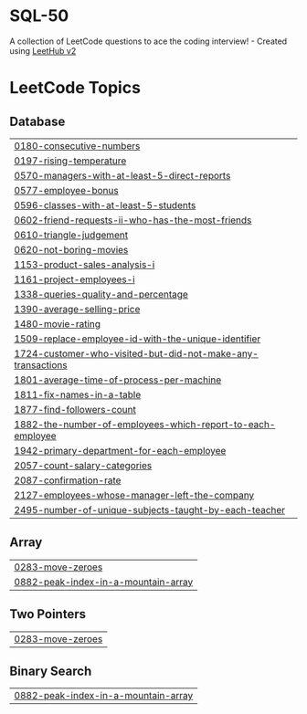 # SQL-50
A collection of LeetCode questions to ace the coding interview! - Created using [LeetHub v2](https://github.com/arunbhardwaj/LeetHub-2.0)

<!---LeetCode Topics Start-->
# LeetCode Topics
## Database
|  |
| ------- |
| [0180-consecutive-numbers](https://github.com/Himanshu12211967/SQL-50/tree/master/0180-consecutive-numbers) |
| [0197-rising-temperature](https://github.com/Himanshu12211967/SQL-50/tree/master/0197-rising-temperature) |
| [0570-managers-with-at-least-5-direct-reports](https://github.com/Himanshu12211967/SQL-50/tree/master/0570-managers-with-at-least-5-direct-reports) |
| [0577-employee-bonus](https://github.com/Himanshu12211967/SQL-50/tree/master/0577-employee-bonus) |
| [0596-classes-with-at-least-5-students](https://github.com/Himanshu12211967/SQL-50/tree/master/0596-classes-with-at-least-5-students) |
| [0602-friend-requests-ii-who-has-the-most-friends](https://github.com/Himanshu12211967/SQL-50/tree/master/0602-friend-requests-ii-who-has-the-most-friends) |
| [0610-triangle-judgement](https://github.com/Himanshu12211967/SQL-50/tree/master/0610-triangle-judgement) |
| [0620-not-boring-movies](https://github.com/Himanshu12211967/SQL-50/tree/master/0620-not-boring-movies) |
| [1153-product-sales-analysis-i](https://github.com/Himanshu12211967/SQL-50/tree/master/1153-product-sales-analysis-i) |
| [1161-project-employees-i](https://github.com/Himanshu12211967/SQL-50/tree/master/1161-project-employees-i) |
| [1338-queries-quality-and-percentage](https://github.com/Himanshu12211967/SQL-50/tree/master/1338-queries-quality-and-percentage) |
| [1390-average-selling-price](https://github.com/Himanshu12211967/SQL-50/tree/master/1390-average-selling-price) |
| [1480-movie-rating](https://github.com/Himanshu12211967/SQL-50/tree/master/1480-movie-rating) |
| [1509-replace-employee-id-with-the-unique-identifier](https://github.com/Himanshu12211967/SQL-50/tree/master/1509-replace-employee-id-with-the-unique-identifier) |
| [1724-customer-who-visited-but-did-not-make-any-transactions](https://github.com/Himanshu12211967/SQL-50/tree/master/1724-customer-who-visited-but-did-not-make-any-transactions) |
| [1801-average-time-of-process-per-machine](https://github.com/Himanshu12211967/SQL-50/tree/master/1801-average-time-of-process-per-machine) |
| [1811-fix-names-in-a-table](https://github.com/Himanshu12211967/SQL-50/tree/master/1811-fix-names-in-a-table) |
| [1877-find-followers-count](https://github.com/Himanshu12211967/SQL-50/tree/master/1877-find-followers-count) |
| [1882-the-number-of-employees-which-report-to-each-employee](https://github.com/Himanshu12211967/SQL-50/tree/master/1882-the-number-of-employees-which-report-to-each-employee) |
| [1942-primary-department-for-each-employee](https://github.com/Himanshu12211967/SQL-50/tree/master/1942-primary-department-for-each-employee) |
| [2057-count-salary-categories](https://github.com/Himanshu12211967/SQL-50/tree/master/2057-count-salary-categories) |
| [2087-confirmation-rate](https://github.com/Himanshu12211967/SQL-50/tree/master/2087-confirmation-rate) |
| [2127-employees-whose-manager-left-the-company](https://github.com/Himanshu12211967/SQL-50/tree/master/2127-employees-whose-manager-left-the-company) |
| [2495-number-of-unique-subjects-taught-by-each-teacher](https://github.com/Himanshu12211967/SQL-50/tree/master/2495-number-of-unique-subjects-taught-by-each-teacher) |
## Array
|  |
| ------- |
| [0283-move-zeroes](https://github.com/Himanshu12211967/SQL-50/tree/master/0283-move-zeroes) |
| [0882-peak-index-in-a-mountain-array](https://github.com/Himanshu12211967/SQL-50/tree/master/0882-peak-index-in-a-mountain-array) |
## Two Pointers
|  |
| ------- |
| [0283-move-zeroes](https://github.com/Himanshu12211967/SQL-50/tree/master/0283-move-zeroes) |
## Binary Search
|  |
| ------- |
| [0882-peak-index-in-a-mountain-array](https://github.com/Himanshu12211967/SQL-50/tree/master/0882-peak-index-in-a-mountain-array) |
<!---LeetCode Topics End-->